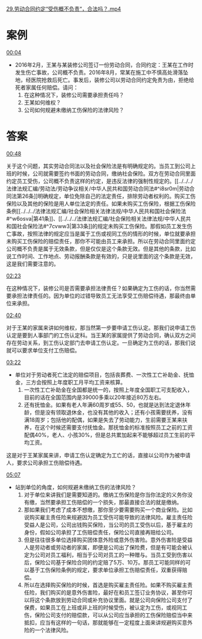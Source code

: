 [29.劳动合同约定“受伤概不负责“，合法吗？.mp4](file:///E:%5C法律实务%5CA314【游本春】【20小时200讲】劳动纠纷维权指南及企业风控管控宝典（200讲劳动合同签订法律风险防范与合规管理）%5C29.劳动合同约定“受伤概不负责“，合法吗？.mp4)
# 案例
[00:04](file:///E:%5C法律实务%5CA314【游本春】【20小时200讲】劳动纠纷维权指南及企业风控管控宝典（200讲劳动合同签订法律风险防范与合规管理）%5C29.劳动合同约定“受伤概不负责“，合法吗？.mp4#t=00:04)

- 2016年2月，王某与某装修公司签订一份劳动合同，合同约定：王某在工作时发生伤亡事故，公司概不负责。2016年8月，常某在施工中不慎高处滑落坠地，经医院抢救后死亡。事发后，装修公司以劳动合同约定免责为由，拒绝给死者家属任何赔偿。请问：
	1. 在这种情况下，装修公司需要承担责任吗？
	2. 王某如何维权？
	3. 公司如何规避未缴纳工伤保险的法律风险？
# 答案
[00:48](file:///E:%5C法律实务%5CA314【游本春】【20小时200讲】劳动纠纷维权指南及企业风控管控宝典（200讲劳动合同签订法律风险防范与合规管理）%5C29.劳动合同约定“受伤概不负责“，合法吗？.mp4#t=00:48)

关于这个问题，其实劳动合同法以及社会保险法是有明确规定的。当员工到公司上班的时候，公司就需要签约书面的劳动合同，缴纳社会保险。双方在劳动合同里面约定员工受伤，公司概不负责这样的约定，是违反法律的强制性规定的。[[../../../法律法规汇编/劳动法/劳动争议相关/中华人民共和国劳动合同法#^i8sr0m|劳动合同法第26条]]明确规定，单位免除自己的法定责任，排除劳动者权利的。购买工伤保险以及其他的保险是用人单位法定的责任。如果未购买工伤保险，根据工伤保险条例[[../../../法律法规汇编/社会保险相关法律法规/中华人民共和国社会保险法#^w6osva|第41条]]、[[../../../法律法规汇编/社会保险相关法律法规/中华人民共和国社会保险法#^7cvww3|第33条]]的规定未购买工伤保险。那假如员工发生伤亡事故，按照法律的规定应当是属于工伤或视同工伤的情形的时候，单位就要承担未购买工伤保险的赔偿责任，那你不可能由员工来承担。所以在劳动合同里面约定公司概不负责是属于无效条款，但是仅仅是这个条款无效。但是其他的条款，比如说工作时间、工作地点、劳动报酬条款是有效的，只是说里面的这个条款是无效，这是我们需要注意的。

[02:23](file:///E:%5C法律实务%5CA314【游本春】【20小时200讲】劳动纠纷维权指南及企业风控管控宝典（200讲劳动合同签订法律风险防范与合规管理）%5C29.劳动合同约定“受伤概不负责“，合法吗？.mp4#t=02:23)

在这种情况下，装修公司是否需要承担法律责任？如果确定为工伤的话，你当然需要承担法律责任的。因为单位的过错导致员工无法享受工伤赔偿待遇，那最终由单位来承担。

[02:40](file:///E:/%5C%E6%B3%95%E5%BE%8B%E5%AE%9E%E5%8A%A1%5CA314%E3%80%90%E6%B8%B8%E6%9C%AC%E6%98%A5%E3%80%91%E3%80%9020%E5%B0%8F%E6%97%B6200%E8%AE%B2%E3%80%91%E5%8A%B3%E5%8A%A8%E7%BA%A0%E7%BA%B7%E7%BB%B4%E6%9D%83%E6%8C%87%E5%8D%97%E5%8F%8A%E4%BC%81%E4%B8%9A%E9%A3%8E%E6%8E%A7%E7%AE%A1%E6%8E%A7%E5%AE%9D%E5%85%B8%EF%BC%88200%E8%AE%B2%E5%8A%B3%E5%8A%A8%E5%90%88%E5%90%8C%E7%AD%BE%E8%AE%A2%E6%B3%95%E5%BE%8B%E9%A3%8E%E9%99%A9%E9%98%B2%E8%8C%83%E4%B8%8E%E5%90%88%E8%A7%84%E7%AE%A1%E7%90%86%EF%BC%89%5C29.%E5%8A%B3%E5%8A%A8%E5%90%88%E5%90%8C%E7%BA%A6%E5%AE%9A%E2%80%9C%E5%8F%97%E4%BC%A4%E6%A6%82%E4%B8%8D%E8%B4%9F%E8%B4%A3%E2%80%9C%EF%BC%8C%E5%90%88%E6%B3%95%E5%90%97%EF%BC%9F.mp4#t=160.362248)

对于王某的家属来讲如何维权，那当然第一步要申请工伤认定。那我们说申请工伤认定是要到人事部门的工伤认定科。当王某的家属提供了劳动合同，确认双方之间存在劳动关系，到工伤认定部门去申请工伤认定。一旦确定为工伤的话，那我们说就可以要求单位支付工伤赔偿。

[03:22](file:///E:%5C法律实务%5CA314【游本春】【20小时200讲】劳动纠纷维权指南及企业风控管控宝典（200讲劳动合同签订法律风险防范与合规管理）%5C29.劳动合同约定“受伤概不负责“，合法吗？.mp4#t=03:22)

- 单位对于劳动者死亡法定的赔偿项目，包括丧葬费、一次性工亡补助金、抚恤金，三方会按照上年度职工月平均工资来核算。
	1. 一次性工亡补助金在全国都是统一的，按照上年度全国职工可支配收入，目前的话在全国范围内是39000多乘以20年接近80万左右。
	2. 还有抚恤金。如果有老人年满60周岁或55、50，也就是达到法定退休年龄，但是没有领取退休金，也没有其他的收入；还有小孩需要抚养，没有满18周岁；包括他的配偶，如果是失去了劳动能力，生前需要王某来扶养，在这个时候还需要支付抚恤金。那抚恤金的标准按照员工之前的工资配偶40%，老人、小孩30%，但是总共累加起来不能够超过员工生前的平均工资。

这是对于王某家属来讲，申请工伤认定确定为工亡的话，直接以公司作为被申请人，要求公司承担工伤赔偿待遇。

[05:07](file:///E:%5C法律实务%5CA314【游本春】【20小时200讲】劳动纠纷维权指南及企业风控管控宝典（200讲劳动合同签订法律风险防范与合规管理）%5C29.劳动合同约定“受伤概不负责“，合法吗？.mp4#t=05:07)

- 站到单位的角度，如何规避未缴纳工伤的法律风险？
	1. 对于单位来讲我们是需要知道的。缴纳工伤保险是你当你法定的义务你没有缴，当然要承担工伤赔偿的一个损失，那最直接合法的就是缴纳。
	2. 那如果我们考虑了成本不想缴，那你至少要需要购买一个商业保险。比如说购买雇主责任险来规避因为员工受伤可能导致的法律风险。雇主责任险受益人是公司，公司出钱购买保险，当公司的员工受伤以后，基于雇主的身份，假如公司承担了工伤赔偿责任，保险公司直接再赔给公司。
	3. 但是往往很多单位选择购买团体意外险或意外伤害险。意外伤害险是受益人是劳动者或劳动者的家属，即便是公司出了保险费，但是有可能会被认定为公司对员工福利，相当于公司对员工的一种赠与。当员工受到伤害以后，保险公司基于保险合同的约定赔了5万、10万。那员工可能同样的可以基于工伤保险条例的规定，要求单位承担工伤赔偿责任，双重获得赔偿。
	4. 所以在选择购买保险的时候，首选是购买雇主责任险。如果不购买雇主责任险，我们购买的是意外伤害险，最好在和员工签订业务协议，甚至你可以将这个条款放到劳动合同或补充协议里面。就是公司向保险公司支付了保费，如果员工在上班或非上班的时候受伤，被认定为工伤，或视同工伤，保险公司支付的赔偿款，可以从公司应当承担的工伤保险赔偿当中来抵扣，应当有这样的一句话，那就能够在一定程度上面来讲规避购买意外险的一个法律风险。